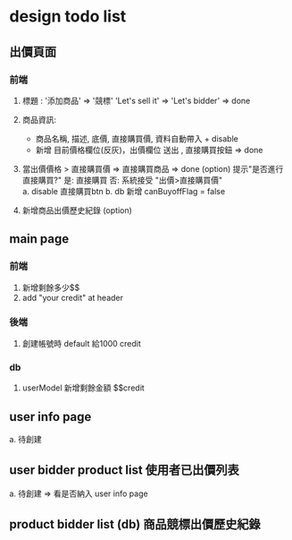 

# design todo list 

## 出價頁面

### 前端
1. 標題 : '添加商品' => '競標'
		  'Let's sell it' => 'Let's bidder' => done
2. 商品資訊: 
	* 商品名稱, 描述, 底價, 直接購買價, 資料自動帶入 + disable
	* 新增 目前價格欄位(反灰)，出價欄位 送出 , 直接購買按鈕  => done

3. 當出價價格 > 直接購買價 
   => 直接購買商品                         => done
   (option)
   提示"是否進行直接購買?"
   	  是: 直接購買
   	  否: 系統接受 "出價>直接購買價"  
   	  	a. disable 直接購買btn 
   	  	b. db 新增 canBuyoffFlag = false

4. 新增商品出價歷史紀錄 (option)


## main page

### 前端
1. 新增剩餘多少$$
2. add "your credit" at header

### 後端
1. 創建帳號時 default 給1000 credit

### db
1. userModel 新增剩餘金額 $$credit


## user info page

a. 待創建


## user bidder product list 使用者已出價列表

a. 待創建 => 看是否納入 user info page

## product bidder list (db) 商品競標出價歷史紀錄 


